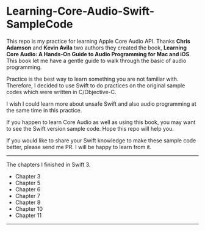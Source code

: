 # Learning-Core-Audio-Swift-SampleCode

This repo is my practice for learning Apple Core Audio API. Thanks **Chris Adamson** and **Kevin Avila** two authors they created the book, **Learning Core Audio: A Hands-On Guide to Audio Programming for Mac and iOS**. This book let me have a gentle guide to walk through the basic of audio programming. 

Practice is the best way to learn something you are not familiar with. Therefore, I decided to use Swift to do practices on the original sample codes which were written in C/Objective-C.

I wish I could learn more about unsafe Swift and also audio programming at the same time in this practice. 

If you happen to learn Core Audio as well as using this book, you may want to see the Swift version sample code. Hope this repo will help you.

If you would like to share your Swift knowledge to make these sample code better, please send me PR. I will be happy to learn from it.  
 
---

The chapters I finished in Swift 3.

* Chapter 3
* Chapter 5
* Chapter 6
* Chapter 7
* Chapter 8
* Chapter 10
* Chapter 11

---
